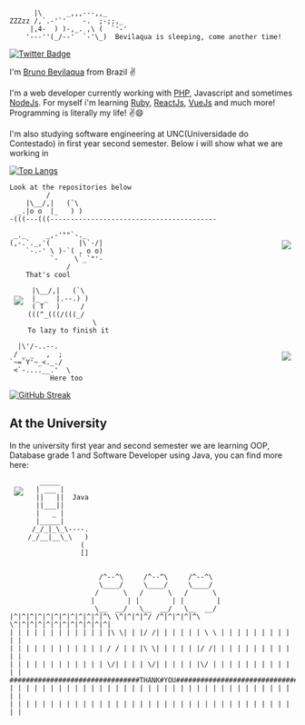 ```
      |\      _,,,---,,_
ZZZzz /,`.-'`'    -.  ;-;;,_
     |,4-  ) )-,_. ,\ (  `'-'
    '---''(_/--'  `-'\_)  Bevilaqua is sleeping, come another time!
```
[![Twitter Badge](https://img.shields.io/badge/Twitter-Profile-informational?style=flat&logo=twitter&logoColor=white&color=1CA2F1)](https://twitter.com/NoWayBevilaqua)


I'm [Bruno Bevilaqua](https://bevilaqua.surge.sh) from Brazil ✌

I'm a web developer currently working with [PHP](https://www.php.net/), Javascript and sometimes [NodeJs](https://nodejs.org/en/). For myself i'm learning [Ruby](https://www.ruby-lang.org/en/), [ReactJs](https://reactjs.org/), [VueJs](https://vuejs.org/) and much more! Programming is literally my life! ✌😄


I'm also studying software engineering at UNC(Universidade do Contestado) in first year second semester. Below i will show what we are working in

[![Top Langs](https://github-readme-stats.vercel.app/api/top-langs/?username=anuraghazra&theme=radical)](https://github.com/anuraghazra/github-readme-stats)

```
Look at the repositories below
         /
    |\__/,|   (`\
  _.|o o  |_   ) )
-(((---(((-----------------------------------------
```
<a href="https://github.com/bevilaquabruno/coinberpunk-react">
  <img align="right" style="margin:1rem 0.5rem" src="https://github-readme-stats.vercel.app/api/pin/?username=bevilaquabruno&repo=coinberpunk-react&title_color=fc00a8&text_color=FFFFFF&icon_color=fc00a8&bg_color=1A2B34" />
</a>

```
 _._     _,-'""`-._
(,-.`._,'(       |\`-/|
    `-.-' \ )-`( , o o)
          `-    \`_`"'-
              /
    That's cool
```

<a href="https://github.com/bevilaquabruno/coinberpunk-react">
  <img align="left" style="margin:1rem 0.5rem" src="https://github-readme-stats.vercel.app/api/pin/?username=bevilaquabruno&repo=simple-blockchain&title_color=fc00a8&text_color=FFFFFF&icon_color=fc00a8&bg_color=1A2B34" />
</a>

```
 |\__/,|   (`\
 |_ _  |.--.) )
 ( T   )     /
(((^_(((/(((_/
                \
To lazy to finish it
```

<a href="https://github.com/bevilaquabruno/coinberpunk-react">
  <img align="right" style="margin:1rem 0.5rem" src="https://github-readme-stats.vercel.app/api/pin/?username=bevilaquabruno&repo=myownlibrary&title_color=fc00a8&text_color=FFFFFF&icon_color=fc00a8&bg_color=1A2B34" />
</a>

```
  |\'/-..--.
 / _ _   ,  ;
`~=`Y'~_<._./
 <`-....__.'  \
          Here too
```

[![GitHub Streak](https://github-readme-streak-stats.herokuapp.com?user=bevilaquabruno&theme=radical&hide_border=true)](https://git.io/streak-stats)

## At the University

In the university first year and second semester we are learning OOP, Database grade 1 and Software Developer using Java, you can find more here:

<a href="https://github.com/bevilaquabruno/coinberpunk-react">
  <img align="left" style="margin:1rem 0.5rem" src="https://github-readme-stats.vercel.app/api/pin/?username=bevilaquabruno&repo=unc_DevSoftware2021&title_color=fc00a8&text_color=FFFFFF&icon_color=fc00a8&bg_color=1A2B34" />
</a>

```
   _____
  | ___ |
  ||   ||  Java
  ||___||
  |   _ |
  |_____|
 /_/_|_\_\----.
/_/__|__\_\   )
             (
             []

```

```

                      /^--^\     /^--^\     /^--^\
                      \____/     \____/     \____/
                     /      \   /      \   /      \
                    |        | |        | |        |
                     \__  __/   \__  __/   \__  __/
|^|^|^|^|^|^|^|^|^|^|^|^\ \^|^|^|^/ /^|^|^|^|^\ \^|^|^|^|^|^|^|^|^|^|^|^|
| | | | | | | | | | | | |\ \| | |/ /| | | | | | \ \ | | | | | | | | | | |
| | | | | | | | | | | | / / | | |\ \| | | | | |/ /| | | | | | | | | | | |
| | | | | | | | | | | | \/| | | | \/| | | | | |\/ | | | | | | | | | | | |
################################THANK#YOU################################
| | | | | | | | | | | | | | | | | | | | | | | | | | | | | | | | | | | | |
| | | | | | | | | | | | | | | | | | | | | | | | | | | | | | | | | | | | |
```
